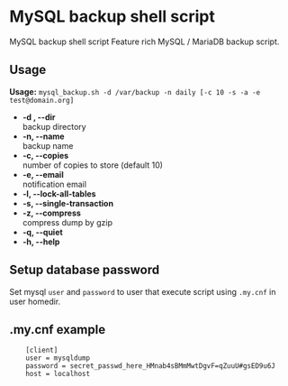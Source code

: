 # MySQL backup shell script

MySQL backup shell script
Feature rich MySQL / MariaDB backup script.

## Usage

**Usage:** `mysql_backup.sh -d /var/backup -n daily [-c 10 -s -a -e test@domain.org]`

- **-d , --dir**  
backup directory
- **-n, --name**  
backup name
- **-c, --copies**  
number of copies to store (default 10)
- **-e, --email**  
notification email
- **-l, --lock-all-tables**
- **-s, --single-transaction**
- **-z, --compress**  
compress dump by gzip
- **-q, --quiet**
- **-h, --help**

## Setup database password

Set mysql `user` and `password` to user that execute script using `.my.cnf` in user homedir.

## .my.cnf example

```
    [client]
    user = mysqldump
    password = secret_passwd_here_HMnab4sBMmMwtDgvF=qZuuU#gsED9u6J
    host = localhost
```